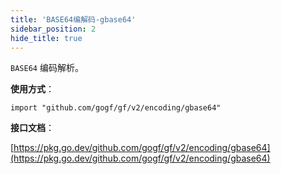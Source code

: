 ```yaml
---
title: 'BASE64编解码-gbase64'
sidebar_position: 2
hide_title: true
---
```


`BASE64` 编码解析。

**使用方式**：

```
import "github.com/gogf/gf/v2/encoding/gbase64"
```

**接口文档**：

[https://pkg.go.dev/github.com/gogf/gf/v2/encoding/gbase64](https://pkg.go.dev/github.com/gogf/gf/v2/encoding/gbase64)